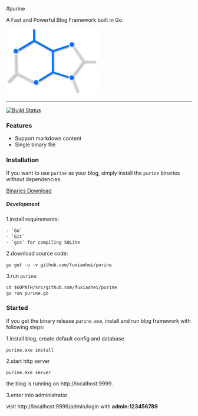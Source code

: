 #purine

A Fast and Powerful Blog Framework built in Go.

![Logo](LOGO.png)

------

[![Build Status](https://drone.io/github.com/fuxiaohei/purine/status.png)](https://drone.io/github.com/fuxiaohei/purine/latest)

### Features

* Support markdown content
* Single binary file

### Installation

If you want to use `purine` as your blog, simply install the `purine` binaries without dependencies.

[Binaries Download](#)

##### Development

1.install requirements:

    - `Go`
    - `Git`
    - `gcc` for compiling SQLite

2.download source code:

```
go get -u -v github.com/fuxiaohei/purine
```

3.run `purine`:

```
cd $GOPATH/src/github.com/fuxiaohei/purine
go run purine.go
```

### Started

If you get the binary release `purine.exe`, install and run blog framework with following steps:

1.install blog, create default config and database

```
purine.exe install
```

2.start http server

```
purine.exe server
```

the blog is running on http://localhost:9999.

3.enter into administrator

visit http://localhost:9999/admin/login with **admin:123456789**